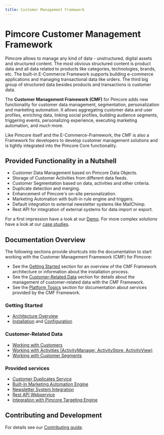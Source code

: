 ```yaml
---
title: Customer Management Framework
---
```


# Pimcore Customer Management Framework

Pimcore allows to manage any kind of data - unstructured, digital assets and structured content. The most obvious structured content is product data and all data related to products like categories, technologies, brands, etc. 
The built-in E-Commerce Framework supports building e-commerce applications and managing transactional data like orders. The third big group of structured data besides products and transactions is customer data. 

The **Customer Management Framework (CMF)** for Pimcore adds new functionality for customer data management, segmentation, personalization and marketing automation. It allows aggregating customer data and user profiles, enriching data, linking social profiles, building audience segments, triggering events, personalizing experience, executing marketing automation, and much more.

Like Pimcore itself and the E-Commerce-Framework, the CMF is also a Framework for developers to develop customer management solutions and is tightly integrated into the Pimcore Core functionality. 

## Provided Functionality in a Nutshell
- Customer Data Management based on Pimcore Data Objects.
- Storage of Customer Activities from different data feeds.
- Customer Segmentation based on data, activities and other criteria.
- Duplicate detection and merging.
- Enhancement of Pimcore's on-site personalization.
- Marketing Automation with built-in rule engine and triggers.
- Default integration to external newsletter systems like MailChimp.
- Rest API for integration of external systems for data import or export.

For a first impression have a look at our [Demo](https://demo.pimcore.fun/). For more complex solutions have a look at our [case studies](https://pimcore.com/en/customers).


## Documentation Overview

The following sections provide shortcuts into the documentation to start working with the Customer Management Framework (CMF) for Pimcore: 
- See the [Getting Started](#getting-started) section for an overview of the CMF Framework architecture or information about the installation process.
- See the [Customer-Related Data](#customer-related-data) section for details about the management of customer-related data with the CMF Framework.
- See the [Platform Topics](#platform-topics) section for documentation about services provided by the CMF Framework.

### Getting Started
* [Architecture Overview](./doc/01_Architecture-Overview.md)
* [Installation](./doc/02_Installation/README.md) and [Configuration](./doc/03_Configuration.md)

### Customer-Related Data
* [Working with Customers](./doc/05_Working-with-Customers.md)
* [Working with Activities (ActivityManager, ActivityStore, ActivityView)](./doc/09_Activities/README.md)
* [Working with Customer Segments](./doc/11_CustomerSegments.md)

### Provided services
* [Customer Duplicates Service](./doc/15_CustomerDuplicatesService.md)
* [Built-In Marketing Automation Engine](./doc/22_ActionTrigger.md)
* [Newsletter System Integration](./doc/24_NewsletterSync/README.md)
* [Rest API Webservice](./doc/26_Webservice.md)
* [Integration with Pimcore Targeting Engine](./doc/30_Personalization/README.md)


## Contributing and Development

For details see our [Contributing guide](https://github.com/pimcore/customer-data-framework/blob/master/CONTRIBUTING.md).
